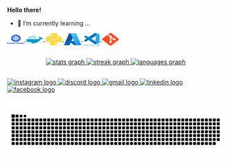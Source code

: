 **Hello there!**
- 🌱 I’m currently learning ...
<div style="display: inline_block">
  <a href="https://github.com/andersonlucs">
  <img align="center" alt="Kubernetes-icon" height="30" width="40" src="https://github.com/devicons/devicon/blob/master/icons/kubernetes/kubernetes-plain-wordmark.svg">
  <img align="center" alt="Docker-icon" height="30" width="40" src="https://github.com/devicons/devicon/blob/master/icons/docker/docker-plain.svg">
  <img align="center" alt="Python-icon" height="30" width="40" src="https://github.com/devicons/devicon/blob/master/icons/python/python-plain.svg">
  <img align="center" alt="Azure-icon" height="30" width="40" src="https://raw.githubusercontent.com/devicons/devicon/master/icons/azure/azure-original.svg">
  <img align="center" alt="VsCode-icon" height="30" width="40" src="https://github.com/devicons/devicon/blob/master/icons/vscode/vscode-original-wordmark.svg">
  <img align="center" alt="Git-icon" height="30" width="40" src="https://github.com/devicons/devicon/blob/master/icons/git/git-plain.svg">
</div>

##

<div align="center">
  <img src="https://github-readme-stats.vercel.app/api?username=AndersonLucs&hide_title=false&hide_rank=false&show_icons=true&include_all_commits=true&count_private=true&disable_animations=false&theme=blue-green&locale=en&hide_border=false" height="150" alt="stats graph"  />
  <img src="https://streak-stats.demolab.com?user=AndersonLucs&locale=en&mode=daily&theme=blue-green&hide_border=false&border_radius=5" height="150" alt="streak graph"  />
  <img src="https://github-readme-stats.vercel.app/api/top-langs?username=AndersonLucs&locale=en&hide_title=false&layout=compact&card_width=320&langs_count=5&theme=blue-green&hide_border=true" height="150" alt="languages graph"  />
</div>

##  

<div align="left">
  <a href="https://www.instagram.com/anderson.lucs/" target="_blank">
    <img src="https://img.shields.io/static/v1?message=Instagram&logo=instagram&label=&color=E4405F&logoColor=white&labelColor=&style=for-the-badge" height="35" alt="instagram logo"  />
  </a>
  <a href="https://discord.com/channels/@andersonlucas2814" target="_blank">
    <img src="https://img.shields.io/static/v1?message=Discord&logo=discord&label=&color=7289DA&logoColor=white&labelColor=&style=for-the-badge" height="35" alt="discord logo"  />
  </a>
  <a href="andersonlucs@gmail.com" target="_blank">
    <img src="https://img.shields.io/static/v1?message=Gmail&logo=gmail&label=&color=D14836&logoColor=white&labelColor=&style=for-the-badge" height="35" alt="gmail logo"  />
  </a>
  <a href="https://www.linkedin.com/in/anderson-aguiar/" target="_blank">
    <img src="https://img.shields.io/static/v1?message=LinkedIn&logo=linkedin&label=&color=0077B5&logoColor=white&labelColor=&style=for-the-badge" height="35" alt="linkedin logo"  />
  </a>
  <a href="https://www.facebook.com/Anderson.Lucs/" target="_blank">
    <img src="https://img.shields.io/static/v1?message=Facebook&logo=facebook&label=&color=1877F2&logoColor=white&labelColor=&style=for-the-badge" height="35" alt="facebook logo"  />
  </a>
</div>

###

<br clear="both">

<img src="https://raw.githubusercontent.com/AndersonLucs/AndersonLucs/output/snake.svg" alt="Snake animation" />

###
